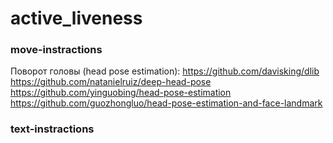 # active_liveness

### move-instractions
Поворот головы (head pose estimation):
https://github.com/davisking/dlib
https://github.com/natanielruiz/deep-head-pose
https://github.com/yinguobing/head-pose-estimation
https://github.com/guozhongluo/head-pose-estimation-and-face-landmark

### text-instractions
